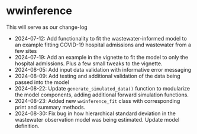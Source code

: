 # wwinference

This will serve as our change-log

- 2024-07-12: Add functionality to fit the wastewater-informed model to an example fitting COVID-19 hospital admissions and wastewater from a few sites
- 2024-07-19: Add an example in the vignette to fit the model to only the hospital admissions. Plus a few small tweaks to the vignette.
- 2024-08-05: Add input data validation with informative error messaging
- 2024-08-09: Add testing and additional validation of the data being passed into the model
- 2024-08-22: Update `generate_simulated_data()` function to modularize the model components, adding additional
forward simulation functions.
- 2024-08-23: Added new `wwinference_fit` class with corresponding print and summary methods.
- 2024-08-30: Fix bug in how hierarchical standard deviation in the wastewater observation model was being estimated. Update model definition.
